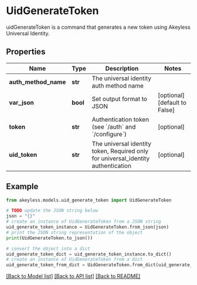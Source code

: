 # UidGenerateToken

uidGenerateToken is a command that generates a new token using Akeyless Universal Identity.

## Properties

Name | Type | Description | Notes
------------ | ------------- | ------------- | -------------
**auth_method_name** | **str** | The universal identity auth method name | 
**var_json** | **bool** | Set output format to JSON | [optional] [default to False]
**token** | **str** | Authentication token (see &#x60;/auth&#x60; and &#x60;/configure&#x60;) | [optional] 
**uid_token** | **str** | The universal identity token, Required only for universal_identity authentication | [optional] 

## Example

```python
from akeyless.models.uid_generate_token import UidGenerateToken

# TODO update the JSON string below
json = "{}"
# create an instance of UidGenerateToken from a JSON string
uid_generate_token_instance = UidGenerateToken.from_json(json)
# print the JSON string representation of the object
print(UidGenerateToken.to_json())

# convert the object into a dict
uid_generate_token_dict = uid_generate_token_instance.to_dict()
# create an instance of UidGenerateToken from a dict
uid_generate_token_from_dict = UidGenerateToken.from_dict(uid_generate_token_dict)
```
[[Back to Model list]](../README.md#documentation-for-models) [[Back to API list]](../README.md#documentation-for-api-endpoints) [[Back to README]](../README.md)


